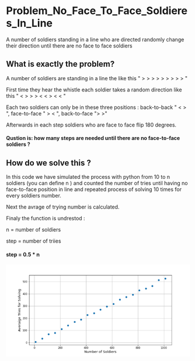# Problem_No_Face_To_Face_Soldieres_In_Line
A number of soldiers standing in a line who are directed randomly change their direction until there are no face to face soldiers 

## What is exactly the problem?
A number of soldiers are standing in a line the like this " > > > > > > > > >  " 

First time they hear the whistle each soldier takes a random direction like this " < > > > < < > < < "

Each two soldiers can only be in these three positions : back-to-back " < > ", face-to-face " > < ", back-to-face "> >" 

Afterwards in each step soldiers who are face to face flip 180 degrees.

#### Qustion is: how many steps are needed until there are no face-to-face soldiers ?

## How do we solve this ?
In this code we have simulated the process with python  from 10 to n soldiers (you can define n ) and  counted the number of tries until having no face-to-face position in line and repeated process of solving  10 times for every soldiers number.

Next the avrage of trying number is calculated.

Finaly the function is undrestod :

n = number of soldiers 

step = number of triies 

#### step = 0.5 * n
![Test Image 7](https://github.com/kimia-zahed/Problem_No_Face_To_Face_Soldieres_In_Line/blob/main/numberOfsoldiers.png)
